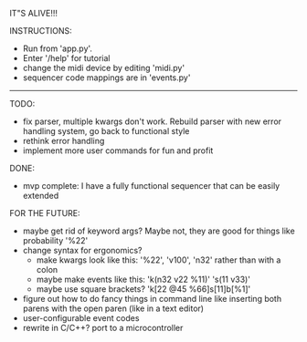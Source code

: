IT"S ALIVE!!!

INSTRUCTIONS:
- Run from 'app.py'.
- Enter '/help' for tutorial
- change the midi device by editing 'midi.py'
- sequencer code mappings are in 'events.py'

---

TODO:
- fix parser, multiple kwargs don't work. Rebuild parser with new error handling system, go back to functional style
- rethink error handling
- implement more user commands for fun and profit

DONE:
- mvp complete: I have a fully functional sequencer that can be easily extended

FOR THE FUTURE:
- maybe get rid of keyword args? Maybe not, they are good for things like probability '%22'
- change syntax for ergonomics?
  - make kwargs look like this: '%22', 'v100', 'n32' rather than with a colon
  - maybe make events like this: 'k(n32 v22 %11)' 's(11 v33)'
  - maybe use square brackets? 'k[22 @45 %66]s[11]b[%1]'
- figure out how to do fancy things in command line like inserting both parens with the open paren (like in a text editor)
- user-configurable event codes
- rewrite in C/C++? port to a microcontroller
